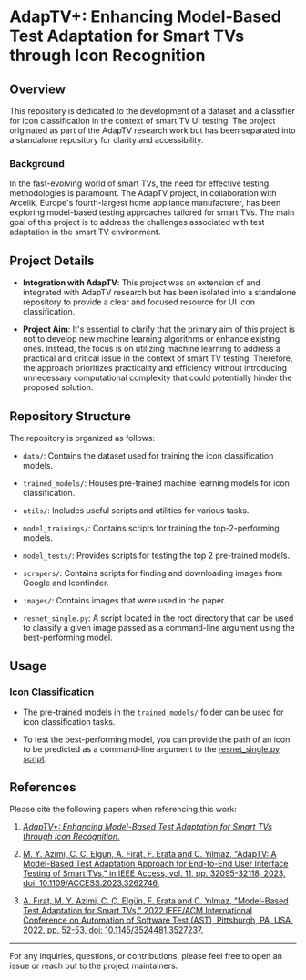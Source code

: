 # AdapTV+: Enhancing Model-Based Test Adaptation for Smart TVs through Icon Recognition

## Overview

This repository is dedicated to the development of a dataset and a classifier for icon classification in the context of smart TV UI testing. The project originated as part of the AdapTV research work but has been separated into a standalone repository for clarity and accessibility.

### Background

In the fast-evolving world of smart TVs, the need for effective testing methodologies is paramount. The AdapTV project, in collaboration with Arcelik, Europe's fourth-largest home appliance manufacturer, has been exploring model-based testing approaches tailored for smart TVs. The main goal of this project is to address the challenges associated with test adaptation in the smart TV environment.

## Project Details

- **Integration with AdapTV**: This project was an extension of and integrated with AdapTV research but has been isolated into a standalone repository to provide a clear and focused resource for UI icon classification.

- **Project Aim**: It's essential to clarify that the primary aim of this project is not to develop new machine learning algorithms or enhance existing ones. Instead, the focus is on utilizing machine learning to address a practical and critical issue in the context of smart TV testing. Therefore, the approach prioritizes practicality and efficiency without introducing unnecessary computational complexity that could potentially hinder the proposed solution.

## Repository Structure

The repository is organized as follows:

- `data/`: Contains the dataset used for training the icon classification models.

- `trained_models/`: Houses pre-trained machine learning models for icon classification.

- `utils/`: Includes useful scripts and utilities for various tasks.

- `model_trainings/`: Contains scripts for training the top-2-performing models.

- `model_tests/`: Provides scripts for testing the top 2 pre-trained models.

- `scrapers/`: Contains scripts for finding and downloading images from Google and Iconfinder.

- `images/`: Contains images that were used in the paper.

- `resnet_single.py`: A script located in the root directory that can be used to classify a given image passed as a command-line argument using the best-performing model.

## Usage

### Icon Classification

- The pre-trained models in the `trained_models/` folder can be used for icon classification tasks.

- To test the best-performing model, you can provide the path of an icon to be predicted as a command-line argument to the [resnet_single.py script](https://github.com/cemaly/AdapTV/blob/main/resnet_single.py).

## References

Please cite the following papers when referencing this work:

1. [*AdapTV+: Enhancing Model-Based Test Adaptation for Smart TVs through Icon Recognition*.](#)

2. [M. Y. Azimi, C. C. Elgun, A. Firat, F. Erata and C. Yilmaz, "AdapTV: A Model-Based Test Adaptation Approach for End-to-End User Interface Testing of Smart TVs," in IEEE Access, vol. 11, pp. 32095-32118, 2023, doi: 10.1109/ACCESS.2023.3262746.](https://ieeexplore.ieee.org/document/10083126)

3. [A. Fırat, M. Y. Azimi, C. Ç. Elgün, F. Erata and C. Yılmaz, "Model-Based Test Adaptation for Smart TVs," 2022 IEEE/ACM International Conference on Automation of Software Test (AST), Pittsburgh, PA, USA, 2022, pp. 52-53, doi: 10.1145/3524481.3527237.](https://ieeexplore.ieee.org/document/9796444)

---

For any inquiries, questions, or contributions, please feel free to open an issue or reach out to the project maintainers.
